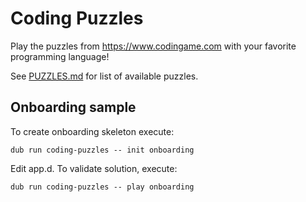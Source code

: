 # Coding Puzzles

Play the puzzles from https://www.codingame.com with your favorite programming language!

See [PUZZLES.md](PUZZLES.md) for list of available puzzles.

## Onboarding sample

To create onboarding skeleton execute:

`dub run coding-puzzles -- init onboarding`

Edit app.d. To validate solution, execute:

`dub run coding-puzzles -- play onboarding`

